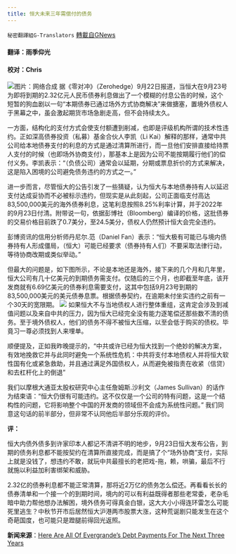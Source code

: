 ```yaml
---
title: 恒大未来三年需偿付的债务
---
```

`秘密翻譯組G-Translators` [轉載自GNews](https://gnews.org/zh-hans/1549513/)

#### 翻译：雨季仰光

#### 校对：Chris
![](https://assets.gnews.org/wp-content/uploads/2021/09/2-12.png)图片：网络合成
据《零对冲》（Zerohedge）9月22日报道，当恒大在9月23号为即将到期的2.32亿元人民币债券利息做出了一个模糊的付息公告的时候，这个短暂的狗血剧以一句“本期债券已通过场外方式协商解决”来做搪塞，置境外债权人于黑幕之中，虽会激起期货市场急剧走高，但不会持续太久。

一方面，结构化的支付方式会使支付额遭到削减，也即是评级机构所谓的技术性违约。正如深高债券投资（私募）基金合伙人李凯（Li Kai）解释的那样，通常中共公司给本地债券支付的利息的方式是通过清算所进行，而一旦他们安排直接给持票人支付的时候（也即场外协商支付），那基本上是因为公司不能按期履行他们的偿付义务。李凯表示：“（负债公司）通常会以延期，分期或票息折价的方式来解决，这是陷入困境的公司避免债务违约的方式之一。”

进一步而言，尽管恒大的公告引发了一些猜疑，认为恒大与本地债券持有人以延迟支付达成妥协而不必被标示违约，但现实是从此刻起，公司正面临支付高达83,500,000美元的海外债券利息，这笔利息按照8.25%利率计算，并于2022年的9月23日付清。附带说一句，依据彭博社（Bloomberg）编译的价格，这批债券的交易价格目前跌了0.7美分，至24.5美分，债权人仍然预计恒大会完全违约。

彭博资讯的信用分析师丹尼尔.范（Daniel Fan）表示：“恒大极有可能已与境内债券持有人形成僵局，（恒大）可能已经要求（债券持有人们）不要采取法律行动，等待协商改期或类似举动。”

但最大的问题是，如下图所示，不论是本地还是海外，接下来的几个月和几年里，恒大公司有几十亿美元的到期债务需支付。仅随后的三个月，也即截至年底，该开发商就有6.69亿美元的债券利息需要支付，这其中包括9月23号到期的83,500,000美元的美元债券息票。根据债券契约，在逾期未付坐实违约之前有一个30天的宽限期。
![](https://assets.gnews.org/wp-content/uploads/2021/09/图片2-31.jpg)
如果恒大不与当地债权人进行整体重组，这肯定会涉及到减值问题以及来自中共的压力，因为恒大已经完全没有能力逐笔偿还那些数不清的债务。至于境外债权人，他们的债务不得不被恒大压缩，以至会低于购买的债权。毕竟习一尊必须找到人来埋单。

顺便提及，正如我昨晚提示的，“中共或许已经为恒大找到一个绝妙的解决方案，有效地挽救它并与此同时避免一个系统性危机：中共将支付本地债权人并将恒大软性国有化或紧急救助，并且通过满足外国债权人，从而避免被指责在收紧（信贷）和去杠杆化上的倒退”

我们以摩根大通亚太股权研究中心主任詹姆斯.沙利文（James Sullivan）的话作为结束语：“恒大仍很有可能违约。这不仅仅是一个公司的特有问题，这是一个结构性的问题，它将影响整个中国的开发商的领域但不会成为系统性问题。” 我们同意这句话的前半部分，但非常不认同他后半部分乐观的评价。

**评：**

恒大内债外债多到许家印本人都记不清讲不明的地步，9月23日恒大发布公告，到期的债务利息都不能按契约在清算所直接完成，而是搞了个“场外协商”支付，实际上就是没钱了，想违约不敢，就玩中共最擅长的老把戏-拖，赖，哄骗，最后不行就施以利益加利害绑架和威胁。

2.32亿的债券利息都不能正常清算，那将近2万亿的债务怎么偿还。再看看长长的债券清单和一个接一个的到期时间，境内的可以有利益既得者那些老常委，老杂毛暗中助力帮他想办法解困，境外债务可得真金白银，这大大小小得连环雷怎么可能死里逃生？中秋节开市后居然恒大沪港两市股票大涨，这种荒诞剧只能发生在这个奇葩国度，也可能只是蹬腿前得回光返照。

**新闻来源**：[Here Are All Of Evergrande’s Debt Payments For The Next Three Years](https://www.zerohedge.com/markets/here-are-all-evergrandes-debt-payments-next-three-years)
